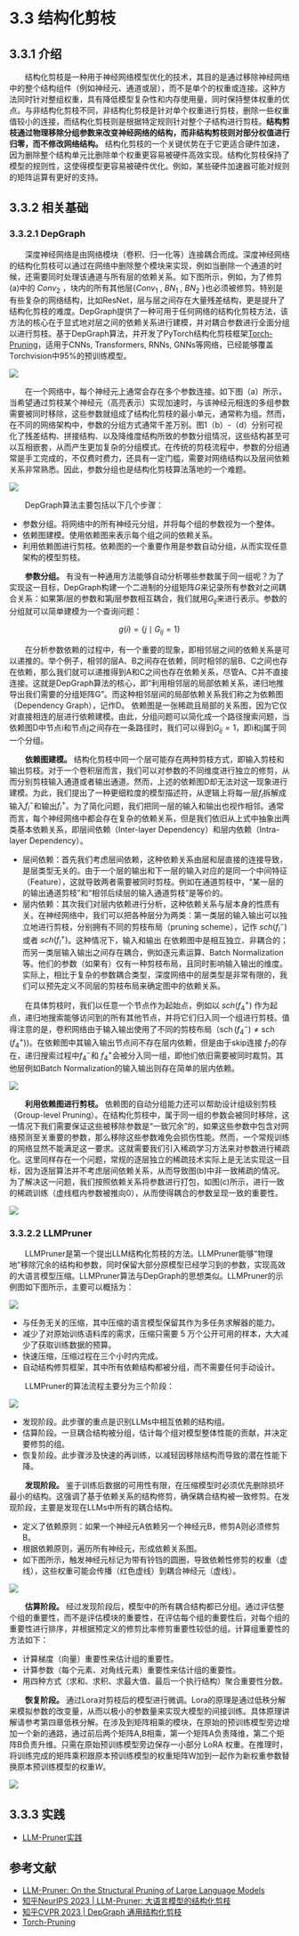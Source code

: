 # 3.3 结构化剪枝

## 3.3.1 介绍

&emsp;&emsp;结构化剪枝是一种用于神经网络模型优化的技术，其目的是通过移除神经网络中的整个结构组件（例如神经元、通道或层），而不是单个的权重或连接。这种方法同时针对整组权重，具有降低模型复杂性和内存使用量，同时保持整体权重的优点。与非结构化剪枝不同，非结构化剪枝是针对单个权重进行剪枝，删除一些权重值较小的连接，而结构化剪枝则是根据特定规则针对整个子结构进行剪枝。**结构剪枝通过物理移除分组参数来改变神经网络的结构，而非结构剪枝则对部分权值进行归零，而不修改网络结构。** 结构化剪枝的一个关键优势在于它更适合硬件加速，因为删除整个结构单元比删除单个权重更容易被硬件高效实现。结构化剪枝保持了模型的规则性，这使得模型更容易被硬件优化。例如，某些硬件加速器可能对规则的矩阵运算有更好的支持。

## 3.3.2 相关基础


### 3.3.2.1 DepGraph

&emsp;&emsp;深度神经网络是由网络模块（卷积、归一化等）连接耦合而成。深度神经网络的结构化剪枝可以通过在网络中删除整个模块来实现，例如当删除一个通道的时候，还需要同时处理该通道与所有层的依赖关系。如下图所示，例如，为了修剪(a)中的 $Conv_2$ ，块内的所有其他层{$Conv_1$ , $BN_1$ , $BN_2$ }也必须被修剪。特别是有些复杂的网络结构，比如ResNet，层与层之间存在大量残差结构，更是提升了结构化剪枝的难度。DepGraph提供了一种可用于任何网络的结构化剪枝方法，该方法的核心在于显式地对层之间的依赖关系进行建模，并对耦合参数进行全面分组以进行剪枝。基于DepGraph算法，并开发了PyTorch结构化剪枝框架[Torch-Pruning](https://github.com/VainF/Torch-Pruning)，适用于CNNs, Transformers, RNNs, GNNs等网络，已经能够覆盖Torchvision中95%的预训练模型。

![](images/network.png)

&emsp;&emsp;在一个网络中，每个神经元上通常会存在多个参数连接。如下图（a）所示，当希望通过剪枝某个神经元（高亮表示）实现加速时，与该神经元相连的多组参数需要被同时移除，这些参数就组成了结构化剪枝的最小单元，通常称为组。然而，在不同的网络架构中，参数的分组方式通常千差万别。图1（b）-（d）分别可视化了残差结构、拼接结构、以及降维度结构所致的参数分组情况，这些结构甚至可以互相嵌套，从而产生更加复杂的分组模式。在传统的剪枝流程中，参数的分组通常是手工完成的，不仅费时费力，还具有一定门槛，需要对网络结构以及层间依赖关系非常熟悉。因此，参数分组也是结构化剪枝算法落地的一个难题。

![](images/dependency.png)

&emsp;&emsp;DepGraph算法主要包括以下几个步骤：
- 参数分组。将网络中的所有神经元分组，并将每个组的参数视为一个整体。
- 依赖图建模。使用依赖图来表示每个组之间的依赖关系。
- 利用依赖图进行剪枝。依赖图的一个重要作用是参数自动分组，从而实现任意架构的模型剪枝。

&emsp;&emsp;**参数分组。** 有没有一种通用方法能够自动分析哪些参数属于同一组呢？为了实现这一目标，DepGraph构建一个二进制的分组矩阵$G$来记录所有参数对之间耦合关系：如果第$i$层的参数和第$j$层参数相互耦合，我们就用$G_{ij}$来进行表示。参数的分组就可以简单建模为一个查询问题：

$$
g(i)=\left\{j \mid G_{i j}=1\right\}
$$

&emsp;&emsp;在分析参数依赖的过程中，有一个重要的现象，即相邻层之间的依赖关系是可以递推的。举个例子，相邻的层A、B之间存在依赖，同时相邻的层B、C之间也存在依赖，那么我们就可以递推得到A和C之间也存在依赖关系，尽管A、C并不直接连接。这就是DepGraph算法的核心，即“利用相邻层的局部依赖关系，递归地推导出我们需要的分组矩阵G”。而这种相邻层间的局部依赖关系我们称之为依赖图（Dependency Graph），记作D。 依赖图是一张稀疏且局部的关系图，因为它仅对直接相连的层进行依赖建模。由此，分组问题可以简化成一个路径搜索问题，当依赖图D中节点i和节点j之间存在一条路径时，我们可以得到$G_{i j}=1$，即i和j属于同一个分组。

&emsp;&emsp;**依赖图建模。** 结构化剪枝中同一个层可能存在两种剪枝方式，即输入剪枝和输出剪枝。对于一个卷积层而言，我们可以对参数的不同维度进行独立的修剪，从而分别剪枝输入通道或者输出通道。然而，上述的依赖图D却无法对这一现象进行建模。为此，我们提出了一种更细粒度的模型描述符，从逻辑上将每一层$f_i$拆解成输入$f_{i}^{-}$和输出$f_i^+$。为了简化问题，我们把同一层的输入和输出也视作相邻。通常而言，每个神经网络中都会存在复杂的依赖关系，但是我们依旧从上式中抽象出两类基本依赖关系，即层间依赖（Inter-layer Dependency）和层内依赖（Intra-layer Dependency）。
- 层间依赖：首先我们考虑层间依赖，这种依赖关系由层和层直接的连接导致，是层类型无关的。由于一个层的输出和下一层的输入对应的是同一个中间特征（Feature），这就导致两者需要被同时剪枝。例如在通道剪枝中，“某一层的的输出通道剪枝”和“相邻后续层的输入通道剪枝”是等价的。
- 层内依赖：其次我们对层内依赖进行分析，这种依赖关系与层本身的性质有关。在神经网络中，我们可以把各种层分为两类：第一类层的输入输出可以独立地进行剪枝，分别拥有不同的剪枝布局（pruning scheme），记作 $sch(f_i^-)$或者 $sch(f_i^+)$。这种情况下，输入和输出 在依赖图中是相互独立、非耦合的；而另一类层输入输出之间存在耦合，例如逐元素运算、Batch Normalization等。他们的参数（如果有）仅有一种剪枝布局，且同时影响输入输出的维度。实际上，相比于复杂的参数耦合类型，深度网络中的层类型是非常有限的，我们可以预先定义不同层的剪枝布局来确定图中的依赖关系。

&emsp;&emsp;在具体剪枝时，我们以任意一个节点作为起始点，例如以 $sch(f_4^+)$
作为起点，递归地搜索能够访问到的所有其他节点，并将它们归入同一个组进行剪枝。值得注意的是，卷积网络由于输入输出使用了不同的剪枝布局（$\operatorname{sch}\left(f_4^{-}\right) \neq \operatorname{sch}\left(f_4^{+}\right)$)。在依赖图中其输入输出节点间不存在层内依赖，但是由于skip连接 $f_7$的存在，递归搜索过程中$f_4^-$和 $f_4^+$会被分入同一组，即他们依旧需要被同时裁剪。其他层例如Batch Normalization的输入输出则存在简单的层内依赖。

![](images/depgraph.png)

&emsp;&emsp;**利用依赖图进行剪枝。** 依赖图的自动分组能力还可以帮助设计组级别剪枝（Group-level Pruning）。在结构化剪枝中，属于同一组的参数会被同时移除，这一情况下我们需要保证这些被移除参数是“一致冗余”的，如果这些参数中包含对网络预测至关重要的参数，那么移除这些参数难免会损伤性能。然而，一个常规训练的网络显然不能满足这一要求。这就需要我们引入稀疏学习方法来对参数进行稀疏化。这里同样存在一个问题，常规的逐层独立的稀疏技术实际上是无法实现这一目标，因为逐层算法并不考虑层间依赖关系，从而导致图(b)中非一致稀疏的情况。为了解决这一问题，我们按照依赖关系将参数进行打包，如图(c)所示，进行一致的稀疏训练（虚线框内参数被推向0），从而使得耦合的参数呈现一致的重要性。

![](images/sparsity.png)

###  3.3.2.2 LLMPruner

&emsp;&emsp;LLMPruner是第一个提出LLM结构化剪枝的方法。LLMPruner能够“物理地”移除冗余的结构和参数，同时保留大部分原模型已经学习到的参数，实现高效的大语言模型压缩。LLMPruner算法与DepGraph的思想类似。LLMPruner的示例图如下图所示，主要可以概括为：

![](images/llmpruner.png)

- 与任务无关的压缩，其中压缩的语言模型保留其作为多任务求解器的能力。
- 减少了对原始训练语料库的需求，压缩只需要 5 万个公开可用的样本，大大减少了获取训练数据的预算。
- 快速压缩，压缩过程在三个小时内完成。
- 自动结构修剪框架，其中所有依赖结构都被分组，而不需要任何手动设计。

&emsp;&emsp;LLMPruner的算法流程主要分为三个阶段：

![](images/llmpruner-flow.png)

- 发现阶段。此步骤的重点是识别LLMs中相互依赖的结构组。
- 估算阶段。一旦耦合结构被分组，估计每个组对模型整体性能的贡献，并决定要修剪的组。
- 恢复阶段。此步骤涉及快速的再训练，以减轻因移除结构而导致的潜在性能下降。

&emsp;&emsp;**发现阶段。** 鉴于训练后数据的可用性有限，在压缩模型时必须优先删除损坏最小的结构。这强调了基于依赖关系的结构修剪，确保耦合结构被一致修剪。在发现阶段，主要是发现在LLMs中所有的耦合结构。

- 定义了依赖原则：如果一个神经元A依赖另一个神经元B，修剪A则必须修剪B。
- 根据依赖原则，遍历所有神经元，形成依赖关系图。
- 如下图所示，触发神经元标记为带有铃铛的圆圈，导致依赖性修剪的权重（虚线），这些权重可能会传播（红色虚线）到耦合神经元（虚线）。

![](images/Illustration.png)

&emsp;&emsp;**估算阶段。** 经过发现阶段后，模型中的所有耦合结构都已分组。通过评估整个组的重要性，而不是评估模块的重要性，在评估每个组的重要性后，对每个组的重要性进行排序，并根据预定义的修剪比率修剪重要性较低的组。计算组重要性的方法如下：
- 计算梯度（向量）重要性来估计组的重要性。
- 计算参数（每个元素、对角线元素）重要性来估计组的重要性。
- 用四种方式（求和、求积、求最大值、最后一个执行结构）聚合重要性分数。

&emsp;&emsp;**恢复阶段。** 通过Lora对剪枝后的模型进行微调。Lora的原理是通过低秩分解来模拟参数的改变量，从而以极小的参数量来实现大模型的间接训练。具体原理讲解请参考第四章低秩分解。在涉及到矩阵相乘的模块，在原始的预训练模型旁边增加一个新的通路，通过前后两个矩阵A,B相乘，第一个矩阵A负责降维，第二个矩阵B负责升维。只需在原始预训练模型旁边保存一小部分 LoRA 权重。在推理时，将训练完成的矩阵乘积跟原本预训练模型的权重矩阵W加到一起作为新权重参数替换原本预训练模型的权重$W$。

![](images/lora.png)


## 3.3.3 实践
- [LLM-Pruner实践](https://github.com/datawhalechina/llm-deploy/blob/main/docs/chapter3/jupyter/llm-pruner.ipynb)

## 参考文献

- [LLM-Pruner: On the Structural Pruning of Large Language Models](https://arxiv.org/abs/2305.11627)
- [知乎NeurIPS 2023 | LLM-Pruner: 大语言模型的结构化剪枝](https://zhuanlan.zhihu.com/p/630902012)
- [知乎CVPR 2023 | DepGraph 通用结构化剪枝](https://zhuanlan.zhihu.com/p/619146631)
- [Torch-Pruning](https://github.com/VainF/Torch-Pruning)